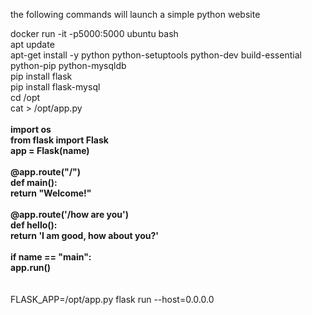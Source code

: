 the following commands will launch a simple python website

docker run -it -p5000:5000 ubuntu bash<br>
apt update<br>
apt-get install -y python python-setuptools python-dev build-essential python-pip python-mysqldb<br>
pip install flask<br>
pip install flask-mysql<br>
cd /opt<br>
cat > /opt/app.py<br>
<br>
<b>
import os<br>
from flask import Flask<br>
app = Flask(__name__)<br>
<br>
@app.route("/")<br>
def main():<br>
    return "Welcome!"<br>
<br>
    @app.route('/how are you')<br>
    def hello():<br>
        return 'I am good, how about you?'<br>
<br>
        if __name__ == "__main__":<br>
            app.run()<br>
</b>
<br>
<br>
FLASK_APP=/opt/app.py flask run --host=0.0.0.0

